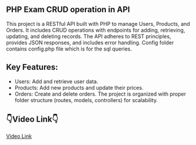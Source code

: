 ## PHP Exam CRUD operation in API
This project is a RESTful API built with PHP to manage Users, Products, and Orders. It includes CRUD operations with endpoints for adding, retrieving, updating, and deleting records. The API adheres to REST principles, provides JSON responses, and includes error handling.
Config folder contains config.php file which is for the sql queries.

## Key Features:
- Users: Add and retrieve user data.
- Products: Add new products and update their prices.
- Orders: Create and delete orders.
The project is organized with proper folder structure (routes, models, controllers) for scalability.

## 👇Video Link👇
<a href = "https://drive.google.com/file/d/1gw26cr2n0HvnpmyMugL5xt-YWRlZvEJP/view?usp=sharing"> Video Link </a>
